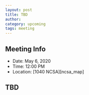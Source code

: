 ```yaml
---
layout: post
title: TBD
author:
category: upcoming
tags: meeting
---
```


## Meeting Info

* Date: May 6, 2020
* Time: 12:00 PM
* Location: [1040 NCSA][ncsa_map]

## TBD
